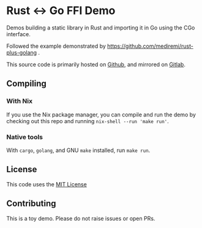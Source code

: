 # Rust <-> Go FFI Demo
Demos building a static library in Rust and importing it in Go using the CGo interface.

Followed the example demonstrated by https://github.com/mediremi/rust-plus-golang .

This source code is primarily hosted on [Github](https://github.com/brownian-motion/rustgo-firstbyte-demo), and mirrored on [Gitlab](https://gitlab.com/brownian-motion-demos/rustgo-firstbyte-demo.git).

## Compiling
### With Nix
If you use the Nix package manager, you can compile and run the demo by checking out this repo and running `nix-shell --run 'make run'`.

### Native tools
With `cargo`, `golang`, and GNU `make` installed, run `make run`.

## License

This code uses the [MIT License](./LICENSE.md)

## Contributing

This is a toy demo. Please do not raise issues or open PRs.